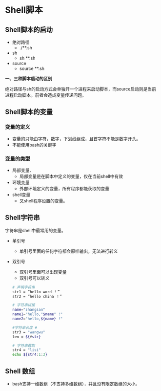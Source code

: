 # Shell脚本

## Shell脚本的启动

- 绝对路径
  - ./**.sh
- sh
  - sh **.sh
- source 
  - source  **.sh

**一、三种脚本启动的区别**

​	绝对路径与sh的启动方式会单独开一个进程来启动脚本，而source启动则是当前进程启动脚本。前者会造成变量传递问题。

## Shell脚本的变量

### 变量的定义

- 变量的只能由字符，数字，下划线组成，且首字符不能是数字开头。
- 不能使用bash的关键字

### 变量的类型 

- 局部变量、
  - 局部变量是在脚本中定义的变量，仅在当前shell中有效
- 环境变量
  - 外部环境定义的变量，所有程序都能获取的变量
- shell变量
  - 又shell程序设置的变量。

## Shell字符串

字符串是shell中最常用的变量。

- 单引号

  - 单引号里面的任何字符都会原样输出，无法进行转义

- 双引号

  - 双引号里面可以出现变量
  - 双引号可以转义

  ```bash
  # 声明字符串
  str1 = “hello word ！”
  str2 = “hello china ！”
  
  # 字符串拼接
  name="zhangsan"
  name1="hello,"$name" !"
  name2="hello,${name} !"
  
  #字符串长度 #
  str3 = "wangwu"
  len = ${#str}
  
  # 字符串截取
  str4 = "lisi"
  echo ${str4:1:3}
  ```

## Shell 数组

- bash支持一维数组（不支持多维数组），并且没有限定数组的大小。